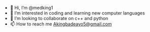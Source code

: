- 👋 Hi, I’m @medking1
- 👀 I’m interested in coding and learning new computer languages
- 💞️ I’m looking to collaborate on c++ and python
- 📫 How to reach me Akingbadeayo5@gmail.com

<!---
medking1/medking1 is a ✨ special ✨ repository because its `README.md` (this file) appears on your GitHub profile.
You can click the Preview link to take a look at your changes.
--->
